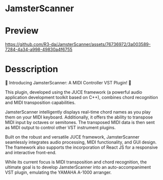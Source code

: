 # JamsterScanner

# Preview

https://github.com/R3-da/JamsterScanner/assets/76736972/3a003589-7284-4a34-a998-49830a4f6755

# Desscription
🎹 Introducing JamsterScanner: A MIDI Controller VST Plugin! 🎵

This plugin, developed using the JUCE framework (a powerful audio application development toolkit based on C++), combines chord recognition and MIDI transposition capabilities.

JamsterScanner intelligently displays real-time chord names as you play them on your MIDI keyboard. Additionally, it offers the ability to transpose MIDI input by octaves or semitones. The transposed MIDI data is then sent as MIDI output to control other VST instrument plugins.

Built on the robust and versatile JUCE framework, JamsterScanner seamlessly integrates audio processing, MIDI functionality, and GUI design. The framework also supports the incorporation of React JS for a responsive and interactive front-end.

While its current focus is MIDI transposition and chord recognition, the ultimate goal is to develop JamsterScanner into an auto-accompaniment VST plugin, emulating the YAMAHA A-1000 arranger.

